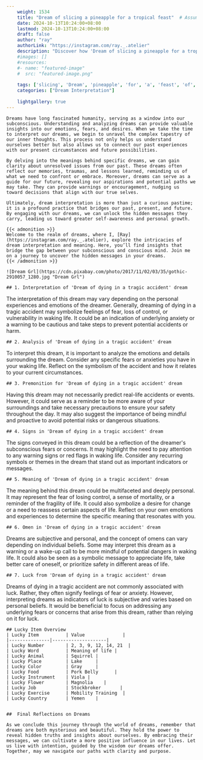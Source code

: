 ```yaml
---
    weight: 1534
    title: "Dream of slicing a pineapple for a tropical feast"  # Assuming 'title' column exists
    date: 2024-10-13T10:24:00+08:00
    lastmod: 2024-10-13T10:24:00+08:00
    draft: false
    author: "ray"
    authorLink: "https://instagram.com/ray._.atelier"
    description: "Discover how 'Dream of slicing a pineapple for a tropical feast' can interpret your future and uncover its significant meanings in your life."
    #images: []
    #resources:
    #- name: "featured-image"
    #  src: "featured-image.png"
    
    tags: ['slicing', 'Dream', 'pineapple', 'for', 'a', 'feast', 'of', 'tropical']
    categories: ["Dream Interpretation"]
    
    lightgallery: true
---
```

    
    Dreams have long fascinated humanity, serving as a window into our subconscious. Understanding and analyzing dreams can provide valuable insights into our emotions, fears, and desires. When we take the time to interpret our dreams, we begin to unravel the complex tapestry of our inner thoughts. This process not only helps us understand ourselves better but also allows us to connect our past experiences with our present circumstances and future possibilities.
    
    By delving into the meanings behind specific dreams, we can gain clarity about unresolved issues from our past. These dreams often reflect our memories, traumas, and lessons learned, reminding us of what we need to confront or embrace. Moreover, dreams can serve as a guide for our future, revealing our aspirations and potential paths we may take. They can provide warnings or encouragement, nudging us toward decisions that align with our true selves.
    
    Ultimately, dream interpretation is more than just a curious pastime; it is a profound practice that bridges our past, present, and future. By engaging with our dreams, we can unlock the hidden messages they carry, leading us toward greater self-awareness and personal growth.
    
    {{< admonition >}}
    Welcome to the realm of dreams, where I, [Ray](https://instagram.com/ray._.atelier), explore the intricacies of dream interpretation and meaning. Here, you’ll find insights that bridge the gap between your subconscious and conscious mind. Join me on a journey to uncover the hidden messages in your dreams.
    {{< /admonition >}}
    
    ![Dream Grl](https://cdn.pixabay.com/photo/2017/11/02/03/35/gothic-2910057_1280.jpg "Dream Grl")
    
    ## 1. Interpretation of 'Dream of dying in a tragic accident' dream
    
The interpretation of this dream may vary depending on the personal experiences and emotions of the dreamer. Generally, dreaming of dying in a tragic accident may symbolize feelings of fear, loss of control, or vulnerability in waking life. It could be an indication of underlying anxiety or a warning to be cautious and take steps to prevent potential accidents or harm.
    
    ## 2. Analysis of 'Dream of dying in a tragic accident' dream
    
To interpret this dream, it is important to analyze the emotions and details surrounding the dream. Consider any specific fears or anxieties you have in your waking life. Reflect on the symbolism of the accident and how it relates to your current circumstances. 
    
    ## 3. Premonition for 'Dream of dying in a tragic accident' dream
    
Having this dream may not necessarily predict real-life accidents or events. However, it could serve as a reminder to be more aware of your surroundings and take necessary precautions to ensure your safety throughout the day. It may also suggest the importance of being mindful and proactive to avoid potential risks or dangerous situations.
    
    ## 4. Signs in 'Dream of dying in a tragic accident' dream
    
The signs conveyed in this dream could be a reflection of the dreamer's subconscious fears or concerns. It may highlight the need to pay attention to any warning signs or red flags in waking life. Consider any recurring symbols or themes in the dream that stand out as important indicators or messages.
    
    ## 5. Meaning of 'Dream of dying in a tragic accident' dream
    
The meaning behind this dream could be multifaceted and deeply personal. It may represent the fear of losing control, a sense of mortality, or a reminder of the fragility of life. It could also symbolize a desire for change or a need to reassess certain aspects of life. Reflect on your own emotions and experiences to determine the specific meaning that resonates with you.
    
    ## 6. Omen in 'Dream of dying in a tragic accident' dream
    
Dreams are subjective and personal, and the concept of omens can vary depending on individual beliefs. Some may interpret this dream as a warning or a wake-up call to be more mindful of potential dangers in waking life. It could also be seen as a symbolic message to appreciate life, take better care of oneself, or prioritize safety in different areas of life.
    
    ## 7. Luck from 'Dream of dying in a tragic accident' dream
    
Dreams of dying in a tragic accident are not commonly associated with luck. Rather, they often signify feelings of fear or anxiety. However, interpreting dreams as indicators of luck is subjective and varies based on personal beliefs. It would be beneficial to focus on addressing any underlying fears or concerns that arise from this dream, rather than relying on it for luck.
    
    ## Lucky Item Overview
    | Lucky Item          | Value              |
    |---------------|--------------------|
    | Lucky Number        | 2, 3, 9, 12, 14, 21  |
    | Lucky Word          | Meaning of life |
    | Lucky Animal        | Squirrel |
    | Lucky Place         | Lake     |
    | Lucky Color         | Gray     |
    | Lucky Food          | Pork Belly      |
    | Lucky Instrument    | Viola |
    | Lucky Flower        | Magnolia    |
    | Lucky Job           | Stockbroker       |
    | Lucky Exercise      | Mobility Training  |
    | Lucky Country       | Yemen    |
    
    
    ##  Final Reflections on Dreams
    
    As we conclude this journey through the world of dreams, remember that dreams are both mysterious and beautiful. They hold the power to reveal hidden truths and insights about ourselves. By embracing their messages, we can cultivate a more positive influence in our lives. Let us live with intention, guided by the wisdom our dreams offer. Together, may we navigate our paths with clarity and purpose.
    